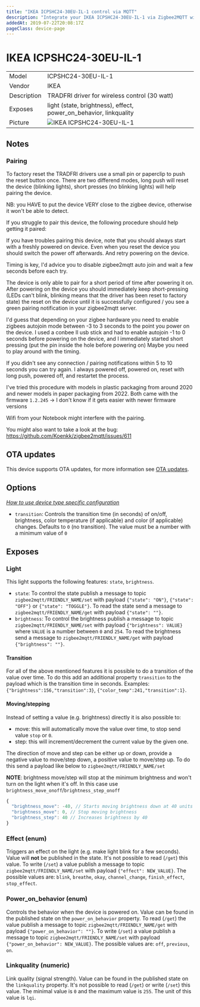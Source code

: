 ```yaml
---
title: "IKEA ICPSHC24-30EU-IL-1 control via MQTT"
description: "Integrate your IKEA ICPSHC24-30EU-IL-1 via Zigbee2MQTT with whatever smart home infrastructure you are using without the vendor's bridge or gateway."
addedAt: 2019-07-22T20:08:17Z
pageClass: device-page
---
```


<!-- !!!! -->
<!-- ATTENTION: This file is auto-generated through docgen! -->
<!-- You can only edit the "Notes"-Section between the two comment lines "Notes BEGIN" and "Notes END". -->
<!-- Do not use h1 or h2 heading within "## Notes"-Section. -->
<!-- !!!! -->

# IKEA ICPSHC24-30EU-IL-1

|     |     |
|-----|-----|
| Model | ICPSHC24-30EU-IL-1  |
| Vendor  | IKEA  |
| Description | TRADFRI driver for wireless control (30 watt) |
| Exposes | light (state, brightness), effect, power_on_behavior, linkquality |
| Picture | ![IKEA ICPSHC24-30EU-IL-1](https://www.zigbee2mqtt.io/images/devices/ICPSHC24-30EU-IL-1.jpg) |


<!-- Notes BEGIN: You can edit here. Add "## Notes" headline if not already present. -->
## Notes


### Pairing
To factory reset the TRADFRI drivers use a small pin or paperclip to push the reset button once.
There are two differend modes, long push will reset the device (blinking lights), short presses (no blinking lights) will help pairing the device.

NB: you HAVE to put the device VERY close to the zigbee device, otherwise it won't be able to detect.

If you struggle to pair this device, the following procedure should help getting it paired:

If you have troubles pairing this device, note that you should always start with a freshly powered on device. Even when you reset the device you should switch the power off afterwards. And retry powering on the device.

Timing is key, I'd advice you to disable zigbee2mqtt auto join and wait a few seconds before each try.

The device is only able to pair for a short period of time after powering it on.
After powering on the device you should immediately keep short-pressing (LEDs can't blink, blinking means that the driver has been reset to factory state) the reset on the device until it is successfully configured / you see a green pairing notification in your zigbee2mqtt server.

I'd guess that depending on your zigbee hardware you need to enable zigbees autojoin mode between -3 to 3 seconds to the point you power on the device.
I used a conbee II usb stick and had to enable autojoin -1 to 0 seconds before powering on the device, and I immediately started short pressing (put the pin inside the hole before powering on)
Maybe you need to play around with the timing.

If you didn't see any connection / pairing notifications within 5 to 10 seconds you can try again. I always powered off, powered on, reset with long push, powered off, and restartet the process.

I've tried this procedure with models in plastic packaging from around 2020 and newer models in paper packaging from 2022.
Both came with the firmware `1.2.245` -> I don't know if it gets easier with newer firmware versions

Wifi from your Notebook might interfere with the pairing.

You might also want to take a look at the bug: https://github.com/Koenkk/zigbee2mqtt/issues/611

<!-- Notes END: Do not edit below this line -->

## OTA updates
This device supports OTA updates, for more information see [OTA updates](../guide/usage/ota_updates.md).


## Options
*[How to use device type specific configuration](../guide/configuration/devices-groups.md#specific-device-options)*

* `transition`: Controls the transition time (in seconds) of on/off, brightness, color temperature (if applicable) and color (if applicable) changes. Defaults to `0` (no transition). The value must be a number with a minimum value of `0`


## Exposes

### Light 
This light supports the following features: `state`, `brightness`.
- `state`: To control the state publish a message to topic `zigbee2mqtt/FRIENDLY_NAME/set` with payload `{"state": "ON"}`, `{"state": "OFF"}` or `{"state": "TOGGLE"}`. To read the state send a message to `zigbee2mqtt/FRIENDLY_NAME/get` with payload `{"state": ""}`.
- `brightness`: To control the brightness publish a message to topic `zigbee2mqtt/FRIENDLY_NAME/set` with payload `{"brightness": VALUE}` where `VALUE` is a number between `0` and `254`. To read the brightness send a message to `zigbee2mqtt/FRIENDLY_NAME/get` with payload `{"brightness": ""}`.

#### Transition
For all of the above mentioned features it is possible to do a transition of the value over time. To do this add an additional property `transition` to the payload which is the transition time in seconds.
Examples: `{"brightness":156,"transition":3}`, `{"color_temp":241,"transition":1}`.

#### Moving/stepping
Instead of setting a value (e.g. brightness) directly it is also possible to:
- move: this will automatically move the value over time, to stop send value `stop` or `0`.
- step: this will increment/decrement the current value by the given one.

The direction of move and step can be either up or down, provide a negative value to move/step down, a positive value to move/step up.
To do this send a payload like below to `zigbee2mqtt/FRIENDLY_NAME/set`

**NOTE**: brightness move/step will stop at the minimum brightness and won't turn on the light when it's off. In this case use `brightness_move_onoff`/`brightness_step_onoff`
````js
{
  "brightness_move": -40, // Starts moving brightness down at 40 units per second
  "brightness_move": 0, // Stop moving brightness
  "brightness_step": 40 // Increases brightness by 40
}
````

### Effect (enum)
Triggers an effect on the light (e.g. make light blink for a few seconds).
Value will **not** be published in the state.
It's not possible to read (`/get`) this value.
To write (`/set`) a value publish a message to topic `zigbee2mqtt/FRIENDLY_NAME/set` with payload `{"effect": NEW_VALUE}`.
The possible values are: `blink`, `breathe`, `okay`, `channel_change`, `finish_effect`, `stop_effect`.

### Power_on_behavior (enum)
Controls the behavior when the device is powered on.
Value can be found in the published state on the `power_on_behavior` property.
To read (`/get`) the value publish a message to topic `zigbee2mqtt/FRIENDLY_NAME/get` with payload `{"power_on_behavior": ""}`.
To write (`/set`) a value publish a message to topic `zigbee2mqtt/FRIENDLY_NAME/set` with payload `{"power_on_behavior": NEW_VALUE}`.
The possible values are: `off`, `previous`, `on`.

### Linkquality (numeric)
Link quality (signal strength).
Value can be found in the published state on the `linkquality` property.
It's not possible to read (`/get`) or write (`/set`) this value.
The minimal value is `0` and the maximum value is `255`.
The unit of this value is `lqi`.

